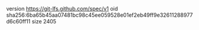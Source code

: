 version https://git-lfs.github.com/spec/v1
oid sha256:6ba65b45aa07481bc98c45ee059528e01ef2eb49ff9e32611288977d6c60ff11
size 2405
